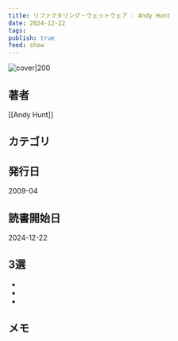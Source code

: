 ```yaml
---
title: リファクタリング・ウェットウェア - Andy Hunt
date: 2024-12-22
tags: 
publish: true
feed: show
---
```

![cover|200](http://books.google.com/books/content?id=QP2PPgAACAAJ&printsec=frontcover&img=1&zoom=1&source=gbs_api)
## 著者
[[Andy Hunt]]
## カテゴリ

## 発行日
2009-04
## 読書開始日
2024-12-22

## 3選
 - 
 - 
 - 
## メモ